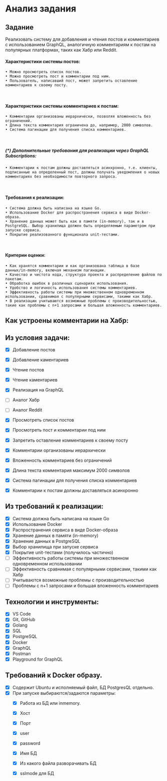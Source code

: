 # Анализ задания
  
  ## Задание

  Реализовать систему для добавления и чтения постов и комментариев с использованием GraphQL, аналогичную комментариям к постам на популярных платформах, таких как Хабр или Reddit.
 
  #### Характеристики системы постов:
    • Можно просмотреть список постов.
    • Можно просмотреть пост и комментарии под ним.
    • Пользователь, написавший пост, может запретить оставление комментариев к своему посту.
 
  #### Характеристики системы комментариев к постам:
    • Комментарии организованы иерархически, позволяя вложенность без ограничений.
    • Длина текста комментария ограничена до, например, 2000 символов.
    • Система пагинации для получения списка комментариев.
 
  ##### (*) Дополнительные требования для реализации через GraphQL Subscriptions:
    • Комментарии к постам должны доставляться асинхронно, т.е. клиенты, подписанные на определенный пост, должны получать уведомления о новых комментариях без необходимости повторного запроса.
 
  #### Требования к реализации:
    • Система должна быть написана на языке Go.
    • Использование Docker для распространения сервиса в виде Docker-образа.
    • Хранение данных может быть как в памяти (in-memory), так и в PostgreSQL. Выбор хранилища должен быть определяемым параметром при запуске сервиса.
    • Покрытие реализованного функционала unit-тестами.
 
  #### Критерии оценки:
    • Как хранятся комментарии и как организована таблица в базе данных/in-memory, включая механизм пагинации.
    • Качество и чистота кода, структура проекта и распределение файлов по пакетам.
    • Обработка ошибок в различных сценариях использования.
    • Удобство и логичность использования системы комментариев.
    • Эффективность работы системы при множественном одновременном использовании, сравнимая с популярными сервисами, такими как Хабр.
    • В реализации учитываются возможные проблемы с производительностью, такие как проблемы с n+1 запросами и большая вложенность комментариев.

## Как устроены комментарии на Хабр:



## Из условия задачи:
- [x] Добавление постов
- [x] Добавление каментариев
- [x] Чтение постов
- [x] Чтение каментариев
- [x] Реализация на GraphQL
- [ ] Аналог Хабр
- [ ] Аналог Reddit
- [x] Просмотреть список постов
- [x] Просмотреть пост и комментарии под ним
- [x] Запретить оставление комментариев к своему посту
- [x] Комментарии организованы иерархически
- [x] Вложенность комментариев без ограничений
- [x] Длина текста комментария максимум 2000 символов
- [x] Система пагинации для получения списка комментариев
- [x] Комментарии к постам должны доставляться асинхронно



## Из требований к реализации:
- [x] Система должна быть написана на языке Go
- [x] Использование Docker
- [x] Распространения сервиса в виде Docker-образа
- [x] Хранение данных в памяти (in-memory)
- [x] Хранение данных в PostgreSQL
- [x] Выбор хранилища при запуске сервиса
- [x] Покрытие unit-тестами (получилось частично)
- [ ] Эффективность работы системы при множественном одновременном использовании
- [ ] Эффективность сравнимая с популярными сервисами, такими как Хабр
- [ ] Учитываются возможные проблемы с производительностью
- [ ] Проблемы с n+1 запросами и большая вложенность комментариев

## Технологии и инструменты:
- [x] VS Code
- [x] Git, GitHub
- [x] Golang
- [x] SQL
- [x] PostgreSQL
- [x] Docker
- [x] GraphQL
- [x] Postman
- [x] Playground for GraphQL

## Tребований к Docker образу.
- [x] Содержит Ubuntu и исполняемый файл, БД PostgresQL отдельно.
- [x] При запуске выбираются/задаются параметры:
  - [x] Работа из БД или inmemory.
  - [x] Хост
  - [x] Порт
  - [x] user
  - [x] password
  - [x] Имя БД
  - [x] Из какого файла разворачивать БД
  - [x] sslmode для БД


  
